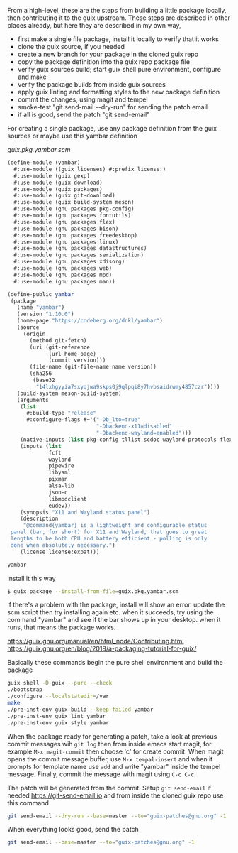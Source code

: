 From a high-level, these are the steps from building a little package locally, then contributing it to the guix upstream. These steps are described in other places already, but here they are described in my own way,

 * first make a single file package, install it locally to verify that it works
 * clone the guix source, if you needed
 * create a new branch for your package in the cloned guix repo
 * copy the package definition into the guix repo package file
 * verify guix sources build; start guix shell pure environment, configure and make
 * verify the package builds from inside guix sources
 * apply guix linting and formatting styles to the new package definition
 * commt the changes, using magit and tempel
 * smoke-test "git send-mail --dry-run" for sending the patch email
 * if all is good, send the patch "git send-email"

For creating a single package, use any package definition from the guix sources or maybe use this yambar definition


_guix.pkg.yambar.scm_
```scm
(define-module (yambar)
  #:use-module ((guix licenses) #:prefix license:)
  #:use-module (guix gexp)
  #:use-module (guix download)
  #:use-module (guix packages)
  #:use-module (guix git-download)
  #:use-module (guix build-system meson)
  #:use-module (gnu packages pkg-config)
  #:use-module (gnu packages fontutils)
  #:use-module (gnu packages flex)
  #:use-module (gnu packages bison)
  #:use-module (gnu packages freedesktop)
  #:use-module (gnu packages linux)
  #:use-module (gnu packages datastructures)
  #:use-module (gnu packages serialization)
  #:use-module (gnu packages xdisorg)
  #:use-module (gnu packages web)
  #:use-module (gnu packages mpd)
  #:use-module (gnu packages man))

(define-public yambar
 (package
   (name "yambar")
   (version "1.10.0")
   (home-page "https://codeberg.org/dnkl/yambar")
   (source
     (origin
       (method git-fetch)
       (uri (git-reference
             (url home-page)
             (commit version)))
       (file-name (git-file-name name version))
       (sha256
        (base32
         "14lxhgyyia7sxyqjwa9skps0j9qlpqi8y7hvbsaidrwmy4857czr"))))
   (build-system meson-build-system)
   (arguments
    (list
      #:build-type "release"
      #:configure-flags #~'("-Db_lto=true"
                            "-Dbackend-x11=disabled"
                            "-Dbackend-wayland=enabled")))
    (native-inputs (list pkg-config tllist scdoc wayland-protocols flex bison))
    (inputs (list
             fcft
             wayland
             pipewire
             libyaml
             pixman
             alsa-lib
             json-c
             libmpdclient
             eudev))
    (synopsis "X11 and Wayland status panel")
    (description
     "@command{yambar} is a lightweight and configurable status
 panel (bar, for short) for X11 and Wayland, that goes to great
 lengths to be both CPU and battery efficient - polling is only
 done when absolutely necessary.")
    (license license:expat)))

yambar
```

install it this way
``` bash
$ guix package --install-from-file=guix.pkg.yambar.scm
```

if there's a problem with the package, install will show an error. update the scm script then try installing again etc.  when it succeeds, try using the command "yambar" and see if the bar shows up in your desktop.  when it runs, that means the package works.





https://guix.gnu.org/manual/en/html_node/Contributing.html
https://guix.gnu.org/en/blog/2018/a-packaging-tutorial-for-guix/

Basically these commands begin the pure shell environment and build the package
``` bash
guix shell -D guix --pure --check
./bootstrap
./configure --localstatedir=/var
make
./pre-inst-env guix build --keep-failed yambar
./pre-inst-env guix lint yambar
./pre-inst-env guix style yambar
```

When the package ready for generating a patch, take a look at previous commit messages wih `git log` then from inside emacs start magit, for example `M-x magit-commit` then choose 'c' for create commit. When magit opens the commit message buffer, use `M-x tempal-insert` and when it prompts for template name use `add` and write "yambar" inside the tempel message. Finally, commit the message with magit using `C-c C-c`.

The patch will be generated from the commit. Setup `git send-email` if needed https://git-send-email.io and from inside the cloned guix repo use this command
``` bash
git send-email --dry-run --base=master --to="guix-patches@gnu.org" -1
```

When everything looks good, send the patch
``` bash
git send-email --base=master --to="guix-patches@gnu.org" -1
```

